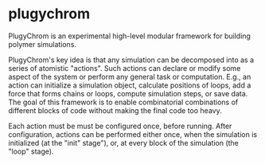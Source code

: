 # plugychrom
PlugyChrom is an experimental high-level modular framework for building polymer simulations.

PlugyChrom's key idea is that any simulation can be decomposed into as a series of atomistic "actions". Such actions can declare or modify some aspect of the system or perform any general task or computation. E.g., an action can initialize a simulation object, calculate positions of loops, add a force that forms chains or loops, compute simulation steps, or save data. The goal of this framework is to enable combinatorial combinations of different blocks of code without making the final code too heavy.

Each action must be  must be configured once, before running. After configuration, actions can be performed either once, when the simulation is initialized (at the "init" stage"), or, at every block of the simulation (the "loop" stage).
